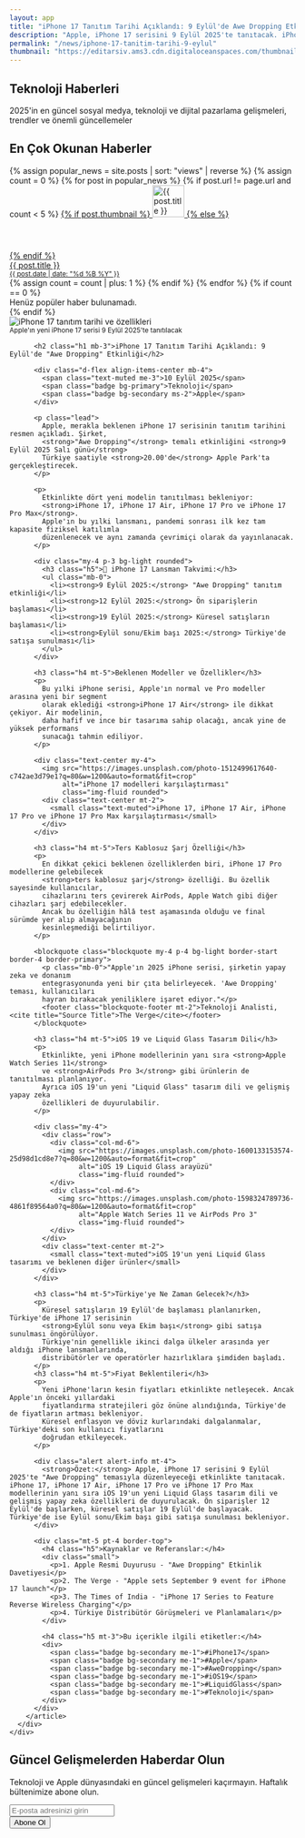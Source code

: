 ```yaml
---
layout: app
title: "iPhone 17 Tanıtım Tarihi Açıklandı: 9 Eylül'de Awe Dropping Etkinliği"
description: "Apple, iPhone 17 serisini 9 Eylül 2025'te tanıtacak. iPhone 17, iPhone 17 Air, iPhone 17 Pro ve iPhone 17 Pro Max modelleri bekleniyor."
permalink: "/news/iphone-17-tanitim-tarihi-9-eylul"
thumbnail: "https://editarsiv.ams3.cdn.digitaloceanspaces.com/thumbnail/iphone-17-tanitim-tarihi-9-eylul.jpg"
---
```


<!-- Hero Section -->
<section class="hero-section">
  <div class="container">
    <div class="row justify-content-center text-center">
      <div class="col-lg-8">
        <h1 class="display-4 fw-bold mb-4">
          Teknoloji <span class="text-primary">Haberleri</span>
        </h1>
        <p class="lead mb-4">
          2025'in en güncel sosyal medya, teknoloji ve dijital pazarlama gelişmeleri, trendler ve önemli güncellemeler
        </p>
      </div>
    </div>
  </div>
</section>

<!-- Diğer Haberler Listesi -->
<div class="container mt-5">
  <h2 class="h3 mb-4"><i class="bi bi-fire text-danger me-2"></i>En Çok Okunan Haberler</h2>
  <div class="list-group list-group-flush">
    {% assign popular_news = site.posts | sort: "views" | reverse %}
    {% assign count = 0 %}
    {% for post in popular_news %}
      {% if post.url != page.url and count < 5 %}
        <a href="{{ post.url }}" class="list-group-item list-group-item-action d-flex align-items-start py-3">
          {% if post.thumbnail %}
            <img src="{{ post.thumbnail }}" alt="{{ post.title }}" class="rounded me-3" style="width:56px; height:56px; object-fit:cover;">
          {% else %}
            <div class="bg-secondary rounded me-3" style="width:56px; height:56px;"></div>
          {% endif %}
          <div>
            <div class="fw-semibold mb-1">{{ post.title }}</div>
            <small class="text-muted">
              <i class="bi bi-calendar-event me-1"></i>
              {{ post.date | date: "%d %B %Y" }}
            </small>
          </div>
        </a>
        {% assign count = count | plus: 1 %}
      {% endif %}
    {% endfor %}
    {% if count == 0 %}
      <div class="text-muted text-center py-3">Henüz popüler haber bulunamadı.</div>
    {% endif %}
  </div>
</div>

<!-- Makale İçeriği -->
<section class="py-5">
  <div class="container">
    <div class="row g-4">
      <div class="col-lg-12">
        <article class="card shadow-sm border-0 p-4">
          <div class="mb-4">
            <img src="https://images.unsplash.com/photo-1605236453806-6ff36851218e?q=80&w=1200&auto=format&fit=crop" 
                 alt="iPhone 17 tanıtım tarihi ve özellikleri" 
                 class="img-fluid rounded w-100 mb-3">
            <div class="text-center mt-2">
              <small class="text-muted">Apple'ın yeni iPhone 17 serisi 9 Eylül 2025'te tanıtılacak</small>
            </div>
          </div>
          
          <h2 class="h1 mb-3">iPhone 17 Tanıtım Tarihi Açıklandı: 9 Eylül'de "Awe Dropping" Etkinliği</h2>
          
          <div class="d-flex align-items-center mb-4">
            <span class="text-muted me-3">10 Eylül 2025</span>
            <span class="badge bg-primary">Teknoloji</span>
            <span class="badge bg-secondary ms-2">Apple</span>
          </div>
          
          <p class="lead">
            Apple, merakla beklenen iPhone 17 serisinin tanıtım tarihini resmen açıkladı. Şirket, 
            <strong>"Awe Dropping"</strong> temalı etkinliğini <strong>9 Eylül 2025 Salı günü</strong> 
            Türkiye saatiyle <strong>20.00'de</strong> Apple Park'ta gerçekleştirecek.
          </p>

          <p>
            Etkinlikte dört yeni modelin tanıtılması bekleniyor: 
            <strong>iPhone 17, iPhone 17 Air, iPhone 17 Pro ve iPhone 17 Pro Max</strong>. 
            Apple'ın bu yılki lansmanı, pandemi sonrası ilk kez tam kapasite fiziksel katılımla 
            düzenlenecek ve aynı zamanda çevrimiçi olarak da yayınlanacak.
          </p>

          <div class="my-4 p-3 bg-light rounded">
            <h3 class="h5">📅 iPhone 17 Lansman Takvimi:</h3>
            <ul class="mb-0">
              <li><strong>9 Eylül 2025:</strong> "Awe Dropping" tanıtım etkinliği</li>
              <li><strong>12 Eylül 2025:</strong> Ön siparişlerin başlaması</li>
              <li><strong>19 Eylül 2025:</strong> Küresel satışların başlaması</li>
              <li><strong>Eylül sonu/Ekim başı 2025:</strong> Türkiye'de satışa sunulması</li>
            </ul>
          </div>

          <h3 class="h4 mt-5">Beklenen Modeller ve Özellikler</h3>
          <p>
            Bu yılki iPhone serisi, Apple'ın normal ve Pro modeller arasına yeni bir segment 
            olarak eklediği <strong>iPhone 17 Air</strong> ile dikkat çekiyor. Air modelinin, 
            daha hafif ve ince bir tasarıma sahip olacağı, ancak yine de yüksek performans 
            sunacağı tahmin ediliyor.
          </p>

          <div class="text-center my-4">
            <img src="https://images.unsplash.com/photo-1512499617640-c742ae3d79e1?q=80&w=1200&auto=format&fit=crop" 
                 alt="iPhone 17 modelleri karşılaştırması" 
                 class="img-fluid rounded">
            <div class="text-center mt-2">
              <small class="text-muted">iPhone 17, iPhone 17 Air, iPhone 17 Pro ve iPhone 17 Pro Max karşılaştırması</small>
            </div>
          </div>

          <h3 class="h4 mt-5">Ters Kablosuz Şarj Özelliği</h3>
          <p>
            En dikkat çekici beklenen özelliklerden biri, iPhone 17 Pro modellerine gelebilecek 
            <strong>ters kablosuz şarj</strong> özelliği. Bu özellik sayesinde kullanıcılar, 
            cihazlarını ters çevirerek AirPods, Apple Watch gibi diğer cihazları şarj edebilecekler. 
            Ancak bu özelliğin hâlâ test aşamasında olduğu ve final sürümde yer alıp almayacağının 
            kesinleşmediği belirtiliyor.
          </p>

          <blockquote class="blockquote my-4 p-4 bg-light border-start border-4 border-primary">
            <p class="mb-0">"Apple'ın 2025 iPhone serisi, şirketin yapay zeka ve donanım 
            entegrasyonunda yeni bir çıta belirleyecek. 'Awe Dropping' teması, kullanıcıları 
            hayran bırakacak yeniliklere işaret ediyor."</p>
            <footer class="blockquote-footer mt-2">Teknoloji Analisti, <cite title="Source Title">The Verge</cite></footer>
          </blockquote>

          <h3 class="h4 mt-5">iOS 19 ve Liquid Glass Tasarım Dili</h3>
          <p>
            Etkinlikte, yeni iPhone modellerinin yanı sıra <strong>Apple Watch Series 11</strong> 
            ve <strong>AirPods Pro 3</strong> gibi ürünlerin de tanıtılması planlanıyor. 
            Ayrıca iOS 19'un yeni "Liquid Glass" tasarım dili ve gelişmiş yapay zeka 
            özellikleri de duyurulabilir.
          </p>

          <div class="my-4">
            <div class="row">
              <div class="col-md-6">
                <img src="https://images.unsplash.com/photo-1600133153574-25d98d1cd8e7?q=80&w=1200&auto=format&fit=crop" 
                     alt="iOS 19 Liquid Glass arayüzü" 
                     class="img-fluid rounded">
              </div>
              <div class="col-md-6">
                <img src="https://images.unsplash.com/photo-1598324789736-4861f89564a0?q=80&w=1200&auto=format&fit=crop" 
                     alt="Apple Watch Series 11 ve AirPods Pro 3" 
                     class="img-fluid rounded">
              </div>
            </div>
            <div class="text-center mt-2">
              <small class="text-muted">iOS 19'un yeni Liquid Glass tasarımı ve beklenen diğer ürünler</small>
            </div>
          </div>

          <h3 class="h4 mt-5">Türkiye'ye Ne Zaman Gelecek?</h3>
          <p>
            Küresel satışların 19 Eylül'de başlaması planlanırken, Türkiye'de iPhone 17 serisinin 
            <strong>Eylül sonu veya Ekim başı</strong> gibi satışa sunulması öngörülüyor. 
            Türkiye'nin genellikle ikinci dalga ülkeler arasında yer aldığı iPhone lansmanlarında, 
            distribütörler ve operatörler hazırlıklara şimdiden başladı.
          </p>
          <h3 class="h4 mt-5">Fiyat Beklentileri</h3>
          <p>
            Yeni iPhone'ların kesin fiyatları etkinlikte netleşecek. Ancak Apple'ın önceki yıllardaki 
            fiyatlandırma stratejileri göz önüne alındığında, Türkiye'de de fiyatların artması bekleniyor. 
            Küresel enflasyon ve döviz kurlarındaki dalgalanmalar, Türkiye'deki son kullanıcı fiyatlarını 
            doğrudan etkileyecek.
          </p>

          <div class="alert alert-info mt-4">
            <strong>Özet:</strong> Apple, iPhone 17 serisini 9 Eylül 2025'te "Awe Dropping" temasıyla düzenleyeceği etkinlikte tanıtacak. iPhone 17, iPhone 17 Air, iPhone 17 Pro ve iPhone 17 Pro Max modellerinin yanı sıra iOS 19'un yeni Liquid Glass tasarım dili ve gelişmiş yapay zeka özellikleri de duyurulacak. Ön siparişler 12 Eylül'de başlarken, küresel satışlar 19 Eylül'de başlayacak. Türkiye'de ise Eylül sonu/Ekim başı gibi satışa sunulması bekleniyor.
          </div>

          <div class="mt-5 pt-4 border-top">
            <h4 class="h5">Kaynaklar ve Referanslar:</h4>
            <div class="small">
              <p>1. Apple Resmi Duyurusu - "Awe Dropping" Etkinlik Davetiyesi</p>
              <p>2. The Verge - "Apple sets September 9 event for iPhone 17 launch"</p>
              <p>3. The Times of India - "iPhone 17 Series to Feature Reverse Wireless Charging"</p>
              <p>4. Türkiye Distribütör Görüşmeleri ve Planlamaları</p>
            </div>
            
            <h4 class="h5 mt-3">Bu içerikle ilgili etiketler:</h4>
            <div>
              <span class="badge bg-secondary me-1">#iPhone17</span>
              <span class="badge bg-secondary me-1">#Apple</span>
              <span class="badge bg-secondary me-1">#AweDropping</span>
              <span class="badge bg-secondary me-1">#iOS19</span>
              <span class="badge bg-secondary me-1">#LiquidGlass</span>
              <span class="badge bg-secondary me-1">#Teknoloji</span>
            </div>
          </div>
        </article>
      </div>
    </div>
  </div>
</section>

<!-- Newsletter Subscription -->
<section class="py-5 bg-primary text-white">
  <div class="container">
    <div class="row justify-content-center text-center">
      <div class="col-lg-8">
        <h2 class="mb-4">Güncel Gelişmelerden Haberdar Olun</h2>
        <p class="lead mb-4">
          Teknoloji ve Apple dünyasındaki en güncel gelişmeleri kaçırmayın. 
          Haftalık bültenimize abone olun.
        </p>
        <form class="row g-3 justify-content-center">
          <div class="col-md-8">
            <input type="email" class="form-control form-control-lg" placeholder="E-posta adresinizi girin" required>
          </div>
          <div class="col-md-4">
            <button type="submit" class="btn btn-light btn-lg w-100">
              <i class="bi bi-envelope me-2"></i>Abone Ol
            </button>
          </div>
        </form>
      </div>
    </div>
  </div>
</section>